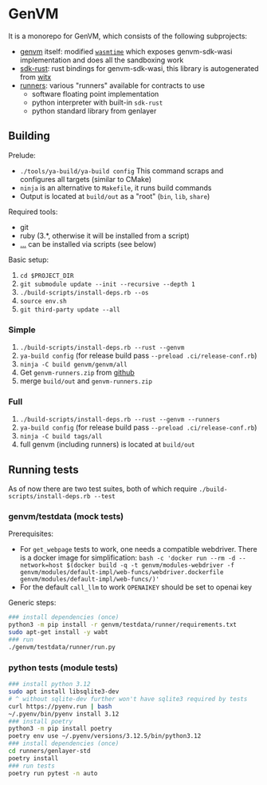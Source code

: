 # GenVM
It is a monorepo for GenVM, which consists of the following subprojects:
- [genvm](./genvm/) itself: modified [`wasmtime`](https://wasmtime.dev) which exposes genvm-sdk-wasi implementation and does all the sandboxing work
- [sdk-rust](./sdk-rust/): rust bindings for genvm-sdk-wasi, this library is autogenerated from [witx](./genvm/src/wasi/witx/genlayer_sdk.witx)
- [runners](./runners/): various "runners" available for contracts to use
    - software floating point implementation
    - python interpreter with built-in `sdk-rust`
    - python standard library from genlayer

## Building

Prelude:
- `./tools/ya-build/ya-build config`
  This command scraps and configures all targets (similar to CMake)
- `ninja` is an alternative to `Makefile`, it runs build commands
- Output is located at `build/out` as a "root" (`bin`, `lib`, `share`)

Required tools:
- git
- ruby (3.\*, otherwise it will be installed from a script)
- [...](./build-scripts/src/ubuntu.sh) can be installed via scripts (see below)

Basic setup:
1. `cd $PROJECT_DIR`
2. `git submodule update --init --recursive --depth 1`
3. `./build-scripts/install-deps.rb --os`
4. `source env.sh`
5. `git third-party update --all`

### Simple

1. `./build-scripts/install-deps.rb --rust --genvm`
2. `ya-build config` (for release build pass `--preload .ci/release-conf.rb`)
3. `ninja -C build genvm/genvm/all`
4. Get `genvm-runners.zip` from [github](https://github.com/yeagerai/genvm)
5. merge `build/out` and `genvm-runners.zip`

### Full

1. `./build-scripts/install-deps.rb --rust --genvm --runners`
2. `ya-build config` (for release build pass `--preload .ci/release-conf.rb`)
3. `ninja -C build tags/all`
4. full genvm (including runners) is located at `build/out`

## Running tests
As of now there are two test suites, both of which require `./build-scripts/install-deps.rb --test`

### genvm/testdata (mock tests)
Prerequisites:
- For `get_webpage` tests to work, one needs a compatible webdriver. There is a docker image for simplification: `bash -c 'docker run --rm -d --network=host $(docker build -q -t genvm/modules-webdriver -f genvm/modules/default-impl/web-funcs/webdriver.dockerfile genvm/modules/default-impl/web-funcs/)'`
- For the default `call_llm` to work `OPENAIKEY` should be set to openai key

Generic steps:
```bash
### install dependencies (once)
python3 -m pip install -r genvm/testdata/runner/requirements.txt
sudo apt-get install -y wabt
### run
./genvm/testdata/runner/run.py
```

### python tests (module tests)
```bash
### install python 3.12
sudo apt install libsqlite3-dev
# ^ without sqlite-dev further won't have sqlite3 required by tests
curl https://pyenv.run | bash
~/.pyenv/bin/pyenv install 3.12
### install poetry
python3 -m pip install poetry
poetry env use ~/.pyenv/versions/3.12.5/bin/python3.12
### install dependencies (once)
cd runners/genlayer-std
poetry install
### run tests
poetry run pytest -n auto
```
